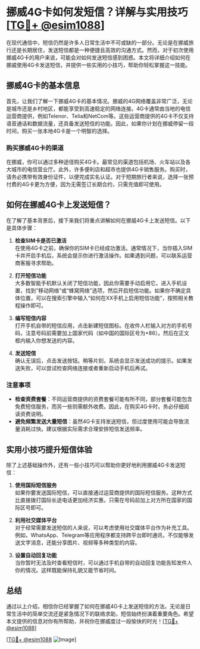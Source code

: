 # 挪威4G卡如何发短信？详解与实用技巧[[TG💪+ @esim1088](https://t.me/s/esim1088)]

在现代通信中，短信仍然是许多人日常生活中不可或缺的一部分。无论是在挪威旅行还是长期居住，发送短信都是一种便捷且高效的沟通方式。然而，对于初次使用挪威4G卡的用户来说，可能会对如何发送短信感到困惑。本文将详细介绍如何在挪威使用4G卡发送短信，并提供一些实用的小技巧，帮助你轻松掌握这一技能。

## 挪威4G卡的基本信息

首先，让我们了解一下挪威4G卡的基本情况。挪威的4G网络覆盖非常广泛，无论是城市还是乡村地区，都能享受到高速稳定的网络连接。4G卡通常由当地的电信运营商提供，例如Telenor、Telia和NetCom等。这些运营商提供的4G卡不仅支持语音通话和数据流量，还具备发送短信的功能。因此，如果你计划在挪威停留一段时间，购买一张本地4G卡是一个明智的选择。

### 购买挪威4G卡的渠道

在挪威，你可以通过多种途径购买4G卡。最常见的渠道包括机场、火车站以及各大城市的电信营业厅。此外，许多便利店和超市也提供4G卡销售服务。购买时，请务必携带有效身份证件，以便完成实名认证。对于短期旅行者来说，选择一张预付费的4G卡更为方便，因为无需签订长期合约，只需充值即可使用。

## 如何在挪威4G卡上发送短信？

在了解了基本背景后，接下来我们将重点讲解如何在挪威4G卡上发送短信。以下是具体步骤：

1. **检查SIM卡是否已激活**  
   在使用4G卡之前，确保你的SIM卡已经成功激活。通常情况下，当你插入SIM卡并开启手机后，系统会提示你进行激活操作。如果遇到问题，可以联系运营商客服寻求帮助。

2. **打开短信功能**  
   大多数智能手机默认关闭了短信功能，因此你需要手动启用它。进入手机设置，找到“移动网络”或“蜂窝网络”选项，然后开启短信功能。如果你不确定具体位置，可以在搜索引擎中输入“如何在XX手机上启用短信功能”，按照相关教程操作即可。

3. **编写短信内容**  
   打开手机自带的短信应用，点击新建短信图标。在收件人栏输入对方的手机号码，注意号码前需要加上国家代码（如中国的国际区号为+86）。然后在正文框内输入你想发送的内容。

4. **发送短信**  
   确认无误后，点击发送按钮。稍等片刻，系统会显示发送成功的提示。如果发送失败，可以尝试检查网络连接或者重新启动手机后再试。

### 注意事项

- **检查资费套餐**：不同运营商提供的资费套餐可能有所不同，部分套餐可能包含免费短信服务，而另一些则需额外收费。因此，在购买4G卡时，务必仔细阅读资费说明。
- **避免频繁发送大量短信**：虽然4G卡支持发送短信，但过度使用可能会导致流量消耗过快。建议根据实际需求合理安排短信发送频率。

## 实用小技巧提升短信体验

除了上述基础操作外，还有一些小技巧可以帮助你更好地利用挪威4G卡发送短信：

1. **使用国际短信服务**  
   如果你要发送国际短信，可以直接通过运营商提供的国际短信服务。这种方式比直接拨打国际长途电话更加经济实惠。只需在号码前加上对方所在国家的国际区号即可。

2. **利用社交媒体平台**  
   对于经常需要发送短信的人来说，可以考虑使用社交媒体平台作为补充工具。例如，WhatsApp、Telegram等应用程序都支持跨平台即时通讯，不仅能够发送文字消息，还能分享图片、视频等多种类型的内容。

3. **设置自动回复功能**  
   当你暂时无法及时查看短信时，可以通过手机自带的自动回复功能告知发件人你的情况。这样既能保持礼貌又能节省时间。

## 总结

通过以上介绍，相信你已经掌握了如何在挪威4G卡上发送短信的方法。无论是日常生活中的简单交流还是紧急情况下的联络求助，短信始终扮演着重要角色。希望本文提供的信息对你有所帮助，并祝你在挪威度过一段愉快的时光！[[TG💪+ @esim1088](https://t.me/s/esim1088)]

[[TG💪+ @esim1088](https://t.me/s/esim1088) ![Image](https://i.postimg.cc/4NQfJmqS/Snipaste-2025-05-13-00-14-12.png)]